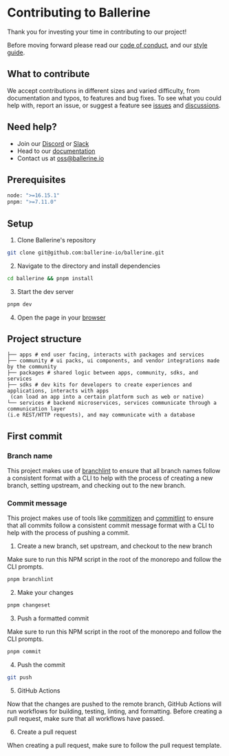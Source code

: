 # Contributing to Ballerine

Thank you for investing your time in contributing to our project!

Before moving forward please read our [code of conduct](CODE_OF_CONDUCT.md), and our [style guide](STYLE_GUIDE.md).

## What to contribute

We accept contributions in different sizes and varied difficulty, from documentation and typos, to features and bug fixes. To see what you could help with, report an issue, or suggest a feature see [issues](https://github.com/ballerine-io/ballerine/issues) and [discussions](https://github.com/ballerine-io/ballerine/discussions).

## Need help?

- Join our [Discord](https://discord.gg/e2rQE4YygA) or [Slack](https://join.slack.com/t/ballerine-oss/shared_invite/zt-1iu6otkok-OqBF3TrcpUmFd9oUjNs2iw)
- Head to our [documentation](README.md)
- Contact us at [oss@ballerine.io](mailto:oss@ballerine.io)

## Prerequisites

```bash
node: ">=16.15.1"
pnpm: ">=7.11.0"
```

## Setup
1. Clone Ballerine's repository
```bash
git clone git@github.com:ballerine-io/ballerine.git
```
2. Navigate to the directory and install dependencies
```bash
cd ballerine && pnpm install
```
3. Start the dev server
```bash
pnpm dev
```
4. Open the page in your [browser](http://localhost:3000/)

## Project structure

```
├── apps # end user facing, interacts with packages and services
├── community # ui packs, ui components, and vendor integrations made by the community
├── packages # shared logic between apps, community, sdks, and services
├── sdks # dev kits for developers to create experiences and applications, interacts with apps
 (can load an app into a certain platform such as web or native)
└── services # backend microservices, services communicate through a communication layer
(i.e REST/HTTP requests), and may communicate with a database
```

## First commit

### Branch name
This project makes use of [branchlint](https://github.com/Omri-Levy/branchlint) to ensure that all branch names follow a consistent format with a CLI to help with the process of creating a new branch, setting upstream, and checking out to the new branch.

### Commit message
This project makes use of tools like [commitizen](https://github.com/commitizen/cz-cli) and [commitlint](https://github.com/conventional-changelog/commitlint) to ensure that all commits follow a consistent commit message format with a CLI to help with the process of pushing a commit.

1. Create a new branch, set upstream, and checkout to the new branch

Make sure to run this NPM script in the root of the monorepo and follow the CLI prompts.

```bash
pnpm branchlint
```

2. Make your changes

```bash
pnpm changeset
```

3. Push a formatted commit

Make sure to run this NPM script in the root of the monorepo and follow the CLI prompts.

```bash
pnpm commit
```

4. Push the commit
```bash
git push
```

5. GitHub Actions

Now that the changes are pushed to the remote branch, GitHub Actions will run workflows for building, testing, linting, and formatting. Before creating a pull request, make sure that all workflows have passed.

6. Create a pull request

When creating a pull request, make sure to follow the pull request template.


